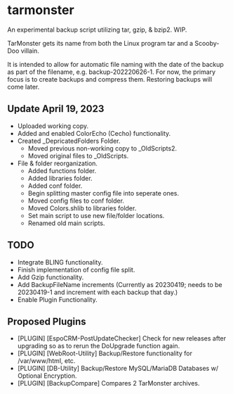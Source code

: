 # tarmonster
An experimental backup script utilizing tar, gzip, &amp; bzip2.  WIP.

TarMonster gets its name from both the Linux program tar and a Scooby-Doo villain.

It is intended to allow for automatic file naming with the date of the backup as part of the filename, e.g. backup-202220626-1.
For now, the primary focus is to create backups and compress them.  Restoring backups will come later.

## Update April 19, 2023
- Uploaded working copy.
- Added and enabled ColorEcho (Cecho) functionality.
- Created _DepricatedFolders Folder.
  - Moved previous non-working copy to _OldScripts2.
  - Moved original files to _OldScripts.
- File & folder reorganization.
  - Added functions folder.
  - Added libraries folder.
  - Added conf folder.
  - Begin splitting master config file into seperate ones.
  - Moved config files to conf folder.
  - Moved Colors.shlib to libraries folder.
  - Set main script to use new file/folder locations.
  - Renamed old main scripts.


## TODO
- Integrate BLING functionality.
- Finish implementation of config file split.
- Add Gzip functionality.
- Add BackupFileName increments (Currently as 20230419; needs to be 20230419-1 and increment with each backup that day.)
- Enable Plugin Functionality.

## Proposed Plugins
- [PLUGIN] [EspoCRM-PostUpdateChecker] Check for new releases after upgrading so as to rerun the DoUpgrade function again.
- [PLUGIN] [WebRoot-Utility] Backup/Restore functionality for /var/www/html, etc.
- [PLUGIN] [DB-Utility] Backup/Restore MySQL/MariaDB Databases w/ Optional Encryption.
- [PLUGIN] [BackupCompare] Compares 2 TarMonster archives.
